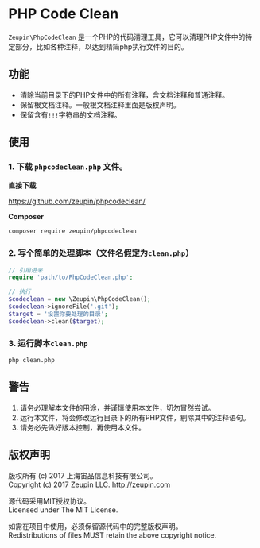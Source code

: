 # PHP Code Clean

`Zeupin\PhpCodeClean` 是一个PHP的代码清理工具，它可以清理PHP文件中的特定部分，比如各种注释，以达到精简php执行文件的目的。

## 功能

* 清除当前目录下的PHP文件中的所有注释，含文档注释和普通注释。
* 保留根文档注释。一般根文档注释里面是版权声明。
* 保留含有`!!!`字符串的文档注释。

## 使用

### 1. 下载 `phpcodeclean.php` 文件。

**直接下载**

<https://github.com/zeupin/phpcodeclean/>

**Composer**

```bash
composer require zeupin/phpcodeclean
```

### 2. 写个简单的处理脚本（文件名假定为`clean.php`）

```php
// 引用进来
require 'path/to/PhpCodeClean.php';

// 执行
$codeclean = new \Zeupin\PhpCodeClean();
$codeclean->ignoreFile('.git');
$target = '设置你要处理的目录';
$codeclean->clean($target);
```

### 3. 运行脚本`clean.php`

```bash
php clean.php
```

## 警告

1. 请务必理解本文件的用途，并谨慎使用本文件，切勿冒然尝试。
2. 运行本文件，将会修改运行目录下的所有PHP文件，剔除其中的注释语句。
3. 请务必先做好版本控制，再使用本文件。

## 版权声明

版权所有 (c) 2017 上海宙品信息科技有限公司。<br>Copyright (c) 2017 Zeupin LLC. <http://zeupin.com>

源代码采用MIT授权协议。<br>Licensed under The MIT License.

如需在项目中使用，必须保留源代码中的完整版权声明。<br>Redistributions of files MUST retain the above copyright notice.
